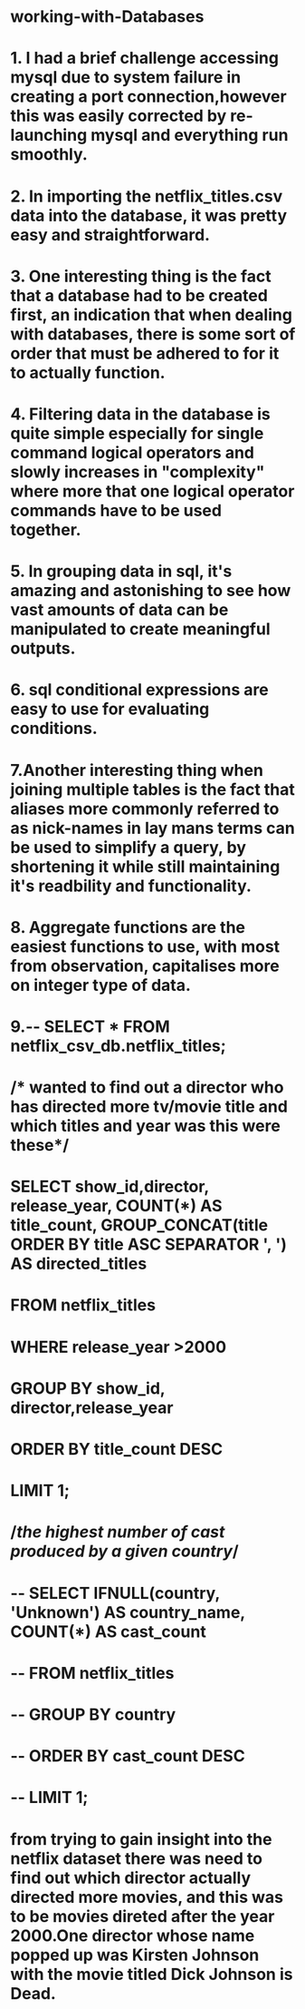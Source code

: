 # working-with-Databases

# 1. I had a brief challenge accessing mysql due to system failure in creating a port connection,however this was easily corrected by re-launching mysql and everything run smoothly.

# 2. In importing the netflix_titles.csv data into the database, it was pretty easy and straightforward.  

# 3. One interesting thing is the fact that a database had to be created first, an indication that when dealing with databases, there is some sort of order that must be adhered to for it to actually function.

# 4. Filtering data in the database is quite simple especially for single command logical operators and slowly increases in "complexity" where more that one logical operator commands have to be used together. 

# 5. In grouping data in sql, it's amazing and astonishing to see how vast amounts of data can be manipulated to create meaningful outputs.

# 6. sql conditional expressions are easy to use for evaluating conditions.

# 7.Another interesting thing when joining multiple tables is the fact that aliases more commonly referred to as nick-names in lay mans terms can be used to simplify a query, by shortening it while still maintaining it's readbility and functionality.

# 8. Aggregate functions are the easiest functions to use, with most from observation, capitalises more on integer type of data.

# 9.-- SELECT * FROM netflix_csv_db.netflix_titles;
# /* wanted to find out a director who has directed more tv/movie title and which titles and year was this were these*/
# SELECT show_id,director, release_year, COUNT(*) AS title_count, GROUP_CONCAT(title ORDER BY title ASC SEPARATOR ', ') AS directed_titles
# FROM netflix_titles
# WHERE release_year >2000
# GROUP BY show_id, director,release_year
# ORDER BY title_count DESC
# LIMIT 1;


# /*the highest number of cast produced by a given country*/
# -- SELECT IFNULL(country, 'Unknown') AS country_name, COUNT(*) AS cast_count
# -- FROM netflix_titles
# -- GROUP BY country
# -- ORDER BY cast_count DESC
# -- LIMIT 1;

# from trying to gain insight into the netflix dataset there was need to find out which director actually directed more movies, and this was to be movies direted after the year 2000.One director whose name popped up was Kirsten Johnson with the movie titled Dick Johnson is Dead. 
